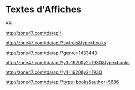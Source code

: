 Textes d'Affiches
======
API

http://zone47.com/tda/api/

http://zone47.com/tda/api/?s=trois&type=books

http://zone47.com/tda/api/?genre=1433443

http://zone47.com/tda/api/?y1=1920&y2=1930&type=books

http://zone47.com/tda/api/?y1=1920&y2=1930

http://zone47.com/tda/api/?type=books&author=5686
